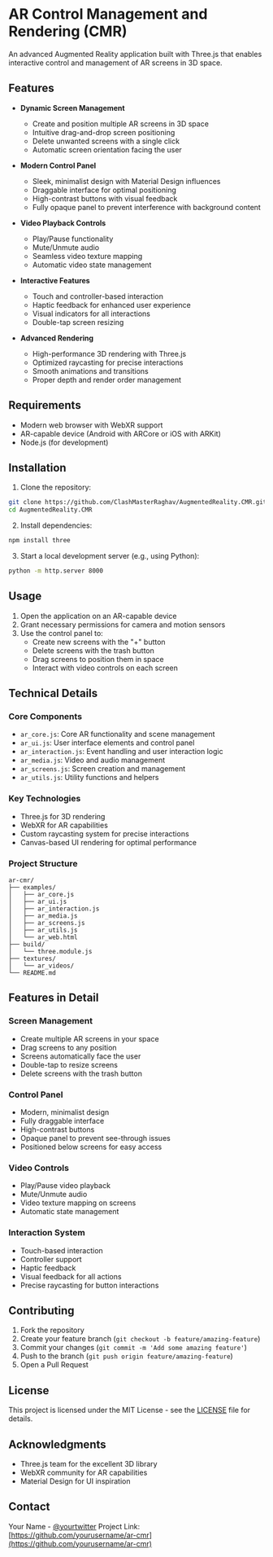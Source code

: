 # AR Control Management and Rendering (CMR)

An advanced Augmented Reality application built with Three.js that enables interactive control and management of AR screens in 3D space.

## Features

- **Dynamic Screen Management**
  - Create and position multiple AR screens in 3D space
  - Intuitive drag-and-drop screen positioning
  - Delete unwanted screens with a single click
  - Automatic screen orientation facing the user

- **Modern Control Panel**
  - Sleek, minimalist design with Material Design influences
  - Draggable interface for optimal positioning
  - High-contrast buttons with visual feedback
  - Fully opaque panel to prevent interference with background content

- **Video Playback Controls**
  - Play/Pause functionality
  - Mute/Unmute audio
  - Seamless video texture mapping
  - Automatic video state management

- **Interactive Features**
  - Touch and controller-based interaction
  - Haptic feedback for enhanced user experience
  - Visual indicators for all interactions
  - Double-tap screen resizing

- **Advanced Rendering**
  - High-performance 3D rendering with Three.js
  - Optimized raycasting for precise interactions
  - Smooth animations and transitions
  - Proper depth and render order management

## Requirements

- Modern web browser with WebXR support
- AR-capable device (Android with ARCore or iOS with ARKit)
- Node.js (for development)

## Installation

1. Clone the repository:
```bash
git clone https://github.com/ClashMasterRaghav/AugmentedReality.CMR.git
cd AugmentedReality.CMR
```

2. Install dependencies:
```bash
npm install three
```

3. Start a local development server (e.g., using Python):
```bash
python -m http.server 8000
```

## Usage

1. Open the application on an AR-capable device
2. Grant necessary permissions for camera and motion sensors
3. Use the control panel to:
   - Create new screens with the "+" button
   - Delete screens with the trash button
   - Drag screens to position them in space
   - Interact with video controls on each screen

## Technical Details

### Core Components

- `ar_core.js`: Core AR functionality and scene management
- `ar_ui.js`: User interface elements and control panel
- `ar_interaction.js`: Event handling and user interaction logic
- `ar_media.js`: Video and audio management
- `ar_screens.js`: Screen creation and management
- `ar_utils.js`: Utility functions and helpers

### Key Technologies

- Three.js for 3D rendering
- WebXR for AR capabilities
- Custom raycasting system for precise interactions
- Canvas-based UI rendering for optimal performance

### Project Structure

```
ar-cmr/
├── examples/
│   ├── ar_core.js
│   ├── ar_ui.js
│   ├── ar_interaction.js
│   ├── ar_media.js
│   ├── ar_screens.js
│   ├── ar_utils.js
│   └── ar_web.html
├── build/
│   └── three.module.js
├── textures/
│   └── ar_videos/
└── README.md
```

## Features in Detail

### Screen Management
- Create multiple AR screens in your space
- Drag screens to any position
- Screens automatically face the user
- Double-tap to resize screens
- Delete screens with the trash button

### Control Panel
- Modern, minimalist design
- Fully draggable interface
- High-contrast buttons
- Opaque panel to prevent see-through issues
- Positioned below screens for easy access

### Video Controls
- Play/Pause video playback
- Mute/Unmute audio
- Video texture mapping on screens
- Automatic state management

### Interaction System
- Touch-based interaction
- Controller support
- Haptic feedback
- Visual feedback for all actions
- Precise raycasting for button interactions

## Contributing

1. Fork the repository
2. Create your feature branch (`git checkout -b feature/amazing-feature`)
3. Commit your changes (`git commit -m 'Add some amazing feature'`)
4. Push to the branch (`git push origin feature/amazing-feature`)
5. Open a Pull Request

## License

This project is licensed under the MIT License - see the [LICENSE](LICENSE) file for details.

## Acknowledgments

- Three.js team for the excellent 3D library
- WebXR community for AR capabilities
- Material Design for UI inspiration

## Contact

Your Name - [@yourtwitter](https://twitter.com/yourtwitter)
Project Link: [https://github.com/yourusername/ar-cmr](https://github.com/yourusername/ar-cmr)
